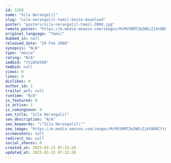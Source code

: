 ```yaml
---
id: 1268
name: "Sila Nerangalil"
slug: "sila-nerangalil-tamil-movie-download"
poster: "posters/sila-nerangalil-tamil-2008.jpg"
remote_poster: "https://m.media-amazon.com/images/M/MV5BMTZmZWEzZjAtNDNlYi00MWZhLTljZGEtNDk1NGIxNTcxOWJiXkEyXkFqcGdeQXVyOTk3NTc2MzE@._V1_SX300.jpg"
original_language: "Tamil"
dubbed_in: null
released_date: "29 Feb 2008"
synopsis: "N/A"
type: "movie"
rating: "N/A"
imdbid: "tt2856508"
tmdbid: null
views: 0
likes: 0
dislikes: 0
author_id: 1
trailer_url: null
runtime: "N/A"
is_featured: 0
is_active: 1
is_comingsoon: 0
seo_title: "Sila Nerangalil"
seo_description: "N/A"
seo_keywords: "\"Sila Nerangalil\""
seo_image: "https://m.media-amazon.com/images/M/MV5BMTZmZWEzZjAtNDNlYi00MWZhLTljZGEtNDk1NGIxNTcxOWJiXkEyXkFqcGdeQXVyOTk3NTc2MzE@._V1_SX300.jpg"
screenshots: null
redirect_to: null
social_shares: 0
created_at: 2025-03-22 07:32:20
updated_at: 2025-03-22 07:32:20
---
```



